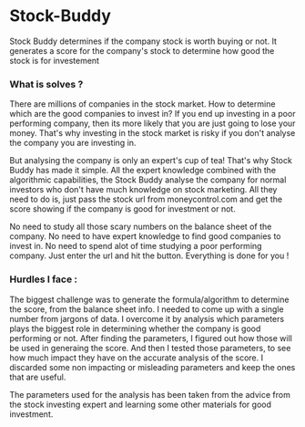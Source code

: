 # Stock-Buddy

Stock Buddy determines if the company stock is worth buying or not. It generates a score for the company's stock to determine how good the stock is for investement

### What is solves ? 
There are millions of companies in the stock market. How to determine which are the good companies to invest in? If you end up investing in a poor performing company, then its more likely that you are just going to lose your money. That's why investing in the stock market is risky if you don't analyse the company you are investing in.

But analysing the company is only an expert's cup of tea! That's why Stock Buddy has made it simple. All the expert knowledge combined with the algorithmic capabilities, the Stock Buddy analyse the company for normal investors who don't have much knowledge on stock marketing. All they need to do is, just pass the stock url from moneycontrol.com and get the score showing if the company is good for investment or not.

No need to study all those scary numbers on the balance sheet of the company. No need to have expert knowledge to find good companies to invest in. No need to spend alot of time studying a poor performing company. Just enter the url and hit the button. Everything is done for you !


### Hurdles I face : 
The biggest challenge was to generate the formula/algorithm to determine the score, from the balance sheet info. I needed to come up with a single number from jargons of data. I overcome it by analysis which parameters plays the biggest role in determining whether the company is good performing or not. After finding the parameters, I figured out how those will be used in generaing the score. And then I tested those parameters, to see how much impact they have on the accurate analysis of the score. I discarded some non impacting or misleading parameters and keep the ones that are useful. 

The parameters used for the analysis has been taken from the advice from the stock investing expert and learning some other materials for good investment.
